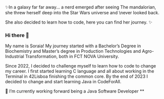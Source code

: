 ✨In a galaxy far far away... a nerd emerged after seeing The mandalorian, she threw herself deep into the Star Wars universe and \never looked back.

She also decided to learn how to code, here you can find her journey. ✨

### Hi there 👋
My name is Soraia! My journey started with a Bachelor’s Degree in Biochemistry and Master’s degree in Production Technologies and Agro-Industrial Transformation, both in FCT NOVA University.

Since 2022, I decided to challenge myself to learn how to code to change my career. 
I first started learning C language and all about working in the Terminal in 42Lisboa finishing the common core. By the end of 2023 I decided to change and start learning Java in CodeForAll.


<!--
**soraiathegirleffect/soraiathegirleffect** is a ✨ _special_ ✨ repository because its `README.md` (this file) appears on your GitHub profile.
-->


🌱 I’m currently working forward being a Java Software Developer **

